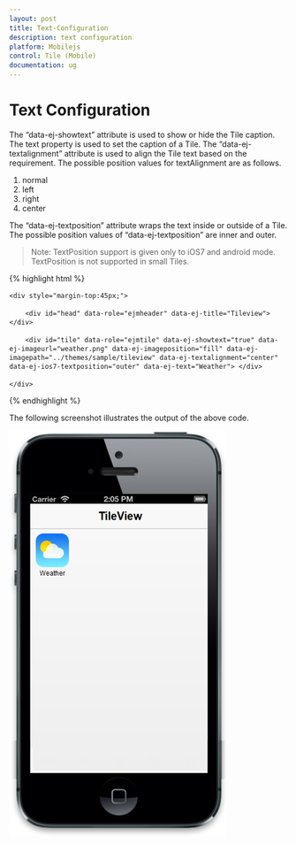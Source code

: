```yaml
---
layout: post
title: Text-Configuration
description: text configuration
platform: Mobilejs
control: Tile (Mobile)
documentation: ug
---
```


# Text Configuration

The “data-ej-showtext” attribute is used to show or hide the Tile caption. The text property is used to set the caption of a Tile. The “data-ej-textalignment” attribute is used to align the Tile text based on the requirement. The possible position values for textAlignment are as follows.

1. normal
2. left
3. right
4. center

The “data-ej-textposition” attribute wraps the text inside or outside of a Tile. The possible position values of “data-ej-textposition” are inner and outer.

> Note: TextPosition support is given only to iOS7 and android mode. TextPosition is not supported in small Tiles.

{% highlight html %}

    <div style="margin-top:45px;">

        <div id="head" data-role="ejmheader" data-ej-title="Tileview"></div>

        <div id="tile" data-role="ejmtile" data-ej-showtext="true" data-ej-imageurl="weather.png" data-ej-imageposition="fill" data-ej-imagepath="../themes/sample/tileview" data-ej-textalignment="center" data-ej-ios7-textposition="outer" data-ej-text="Weather"> </div>

    </div>

{% endhighlight %}

The following screenshot illustrates the output of the above code.

![C:/Users/labuser/AppData/Roaming/Skype/My Skype Received Files/tiletextchanges.png](Text-Configuration_images/Text-Configuration_img1.png)